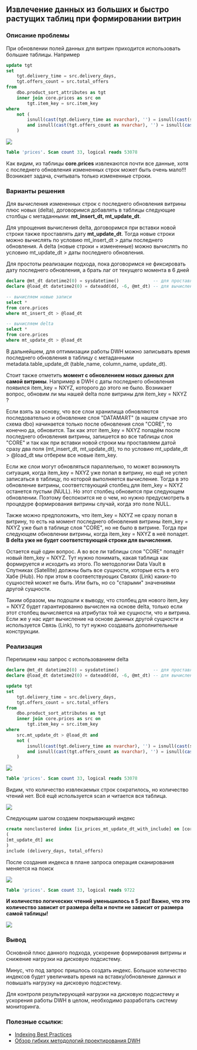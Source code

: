 ## Извлечение данных из больших и быстро растущих таблиц при формировании витрин

### Описание проблемы

При обновлении полей данных для витрин приходится использовать большие таблицы. Например

```sql
update tgt
set
	tgt.delivery_time = src.delivery_days,
	tgt.offers_count = src.total_offers
from
	dbo.product_sort_attributes as tgt
	inner join core.prices as src on
		tgt.item_key = src.item_key
where
	not (
		isnull(cast(tgt.delivery_time as nvarchar), '') = isnull(cast(src.delivery_days as nvarchar), '')
		and isnull(cast(tgt.offers_count as nvarchar), '') = isnull(cast(src.total_offers as nvarchar), '')
	)
```

![](./plan.jpg)

```sql
Table 'prices'. Scan count 33, logical reads 53078
```

Как видим, из таблицы **core.prices** извлекаются почти все данные, хотя с последнего обновления измененных строк может быть очень мало!!! Возникает задача, считывать только измененные строки.

### Варианты решения

Для вычисления измененных строк с последнего обновления витрины плюс новых (delta), договоримся добавлять в таблицы следующие столбцы с метаданными: **mt_insert_dt, mt_update_dt**.

Для упрощения вычисления delta, договоримся при вставки новой строки также проставлять дату **mt_update_dt**. Тогда новые строки можно вычислять по условию mt_insert_dt > даты последнего обновления. А delta (новые строки + измененные) можно вычислять по условию mt_update_dt > даты последнего обновления.

Для простоты реализации подхода, пока договоримся не фиксировать дату последнего обновления, а брать лаг от текущего момента в 6 дней

```sql
declare @mt_dt datetime2(0) = sysdatetime()				-- для проставления mt_insert_dt, mt_update_dt
declare @load_dt datetime2(0) = dateadd(dd, -6, @mt_dt) -- для вычисления delta

-- вычисляем новые записи
select *
from core.prices
where mt_insert_dt > @load_dt

-- вычисляем delta
select *
from core.prices
where mt_update_dt > @load_dt
```

В дальнейшем, для оптимизации работы DWH можно записывать время последнего обновления в таблицу с метаданными metadata.table_update_dt (table_name, column_name, update_dt). 

Стоит также отметить **момент с обновлением новых данных для самой витрины**. Например в DWH c даты последнего обновления появился item_key = NXYZ, которого до этого не было. Возникает вопрос, обновим ли мы нашей delta поле витрины для item_key = NXYZ ? 

Если взять за основу, что все слои хранилища обновляются последовательно и обновление слоя "DATAMART" (в нашем случае это схема dbo) начинается только после обновления слоя "CORE", то конечно да, обновится. Так как этот item_key = NXYZ попадём после последнего обновления витрины, запишется во все таблицы слоя "CORE" и так как при вставки новой строки мы проставляем датой сразу два поля (mt_insert_dt, mt_update_dt), то по условию mt_update_dt > @load_dt мы отберем все новые item_key.

Если же слои могут обновляться параллельно, то может возникнуть ситуация, когда item_key = NXYZ уже попал в витрину, но ещё не успел записаться в таблицу, по которой выполняется вычисление. Тогда в это обновление витрины, соответствующий столбец для item_key = NXYZ останется пустым (NULL). Но этот столбец обновится при следующем обновлении. Поэтому беспокоится не о чем, но нужно предусмотреть в процедуре формирования витрины случай, когда это поле NULL.

Также можно предположить, что item_key = NXYZ не сразу попал в витрину, то есть на момент последнего обновления витрины item_key = NXYZ уже был в таблице слоя "CORE", но не было в витрине. Тогда при следующем обновлении витрины, когда item_key = NXYZ в неё попадет. **В delta уже не будет соответствующей строки для вычисления.**

Остается ещё один вопрос. А во все ли таблицы слоя "CORE" попадёт новый item_key = NXYZ. Тут нужно понимать, какая таблица как формируется и исходить из этого. По методологии Data Vault в Спутниках (Satellite) должны быть все сущности, которые есть в его Хабе (Hub). Но при этом в соответствующих Связях (Link) каких-то сущностей может не быть. Или быть, но со "старыми" значениями другой сущности.

Таким образом, мы подошли к выводу, что столбец для нового item_key = NXYZ будет гарантированно вычислен на основе delta, только если этот столбец вычисляется на атрибутах той же сущности, что и витрина. Если же у нас идет вычисление на основе дынных другой сущности и используется Связь (Link), то тут нужно создавать дополнительные конструкции.

### Реализация 

Перепишем наш запрос с использованием delta

```sql
declare @mt_dt datetime2(0) = sysdatetime()				-- для проставления mt_insert_dt, mt_update_dt
declare @load_dt datetime2(0) = dateadd(dd, -6, @mt_dt) -- для вычисления delta

update tgt
set
	tgt.delivery_time = src.delivery_days,
	tgt.offers_count = src.total_offers
from
	dbo.product_sort_attributes as tgt
	inner join core.prices as src on
		tgt.item_key = src.item_key
where
	src.mt_update_dt > @load_dt and
	not (
		isnull(cast(tgt.delivery_time as nvarchar), '') = isnull(cast(src.delivery_days as nvarchar), '')
		and isnull(cast(tgt.offers_count as nvarchar), '') = isnull(cast(src.total_offers as nvarchar), '')
	)
```

![](./plan_with_delta.jpg)

```sql
Table 'prices'. Scan count 33, logical reads 53078
```

Видим, что количество извлекаемых строк сократилось, но количество чтений нет. Всё ещё используется scan и читается вся таблица.

![](./plan_with_delta_read.jpg)

Следующим шагом создаем покрывающий индекс

```sql
create nonclustered index [ix_prices_mt_update_dt_with_include] on [core].[prices]
(
[mt_update_dt] asc
)
include (delivery_days, total_offers)
```

После создания индекса в плане запроса операция сканирования меняется на поиск

![](./plan_with_delta_index.jpg)

```sql
Table 'prices'. Scan count 33, logical reads 9722
```

**И количество логических чтений уменьшилось в 5 раз! Важно, что это количество зависит от размера delta и почти не зависит от размера самой таблицы!**

<img src="./plan_with_delta_read_seek.jpg"  />

### Вывод

Основной плюс данного подхода, ускорение формирования витрины и снижение нагрузки на дисковую подсистему. 

Минус, что под запрос пришлось создать индекс. Большое количество индексов будет увеличивать время на вставку/обновление данных и повышать нагрузку на дисковую подсистему. 

Для контроля результирующей нагрузки на дисковую подсистему и ускорения работы DWH в целом, необходимо разработать систему мониторинга.

### Полезные ссылки:  

- [Indexing Best Practices](https://www.sqlservercentral.com/steps/sql-server-indexing-best-practices-stairway-to-sql-server-indexes-level-15)  
- [Обзор гибких методологий проектирования DWH](https://habr.com/ru/company/glowbyte/blog/515940/)  